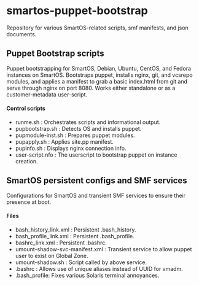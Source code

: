 smartos-puppet-bootstrap
===============

Repository for various SmartOS-related scripts, smf manifests, and json documents.

Puppet Bootstrap scripts
------------
Puppet bootstrapping for SmartOS, Debian, Ubuntu, CentOS, and Fedora instances on SmartOS.  Bootstraps puppet, installs nginx, git, and vcsrepo modules, and applies a manifest to grab a basic index.html from git and serve through nginx on port 8080.  Works either standalone or as a customer-metadata user-script.

#### Control scripts
- runme.sh :		  			 Orchestrates scripts and informational output.
- pupbootstrap.sh :		 Detects OS and installs puppet.
- pupmodule-inst.sh : Prepares puppet modules.
- pupapply.sh :				 Applies site.pp manifest.
- pupinfo.sh :				 Displays nginx connection info.
- user-script.nfo :		 The userscript to bootstrap puppet on instance creation.

SmartOS persistent configs and SMF services
------------
Configurations for SmartOS and transient SMF services to ensure their presence at boot.
#### Files
- bash_history_link.xml :		Persistent .bash_history.
- bash_profile_link.xml :		Persistent .bash_profile.
- bashrc_link.xml	:					Persistent .bashrc.
- umount-shadow-svc-manifest.xml :	Transient service to allow puppet user to exist on Global Zone.
- umount-shadow.sh :			Script called by above service.
- .bashrc :									Allows use of unique aliases instead of UUID for vmadm.
- .bash_profile:						Fixes various Solaris terminal annoyances.
